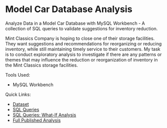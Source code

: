 # Model Car Database Analysis

Analyze Data in a Model Car Database with MySQL Workbench - A collection of SQL queries to validate suggestions for inventory reduction. 

Mint Classics Company is hoping to close one of their storage facilities. They want suggestions and recommendations for reorganizing or reducing inventory, while still maintaining timely service to their customers. 
My task is to conduct exploratory analysis to investigate if there are any patterns or themes that may influence the reduction or reorganization of inventory in the Mint Classics storage facilities. 

Tools Used:
* MySQL Workbench

Quick Links:
* [Dataset](https://d3c33hcgiwev3.cloudfront.net/2oM-7bPhQAK0DX4vqIQ_JQ_596ae3ede6934608af481acc56cb18f1_mintclassicsDB.sql?Expires=1701993600&Signature=dShvrtGJLsQD2jDNaa~4YrY9RMnItBt9vtQaxiN6PeFpDNgNMmnV3eu8q6RRgu66Mo9YmvipbRfHsgXCuLKOvraKCq7vbGuQN664xB5X8ot0~N-txScgkRcM5d2OYhUdoKy1jy6RCkTKQNX1afuYxThRPKe-klWcSlNfuyCuuf0_&Key-Pair-Id=APKAJLTNE6QMUY6HBC5A)
* [SQL Queries](https://github.com/phelpsbp/Project-Files/blob/main/SQL/ModelCarDatabaseAnalysis/Mints%20Classics%20SQL%20Queries.sql)
* [SQL Queries: What-If Analysis](https://github.com/phelpsbp/Project-Files/blob/main/SQL/ModelCarDatabaseAnalysis/Mints%20Classics%20What-if%20Analysis%20SQL%20Script.sql)
* [Full Published Analysis]()
